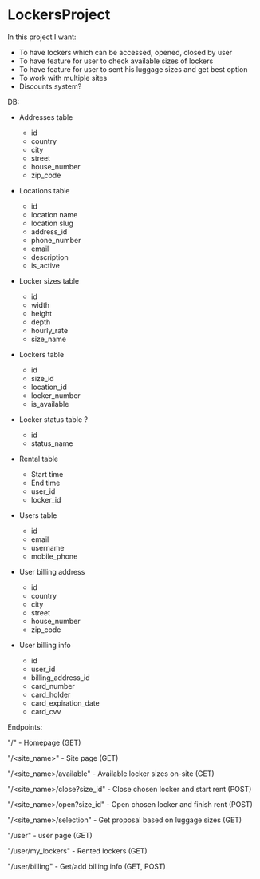 # LockersProject


In this project I want:

- To have lockers which can be accessed, opened, closed by user
- To have feature for user to check available sizes of lockers
- To have feature for user to sent his luggage sizes and get best option
- To work with multiple sites
- Discounts system?

DB:
- Addresses table
    - id
    - country
    - city
    - street
    - house_number
    - zip_code

- Locations table
    - id
    - location name
    - location slug
    - address_id
    - phone_number
    - email
    - description
    - is_active
  
- Locker sizes table
    - id
    - width
    - height
    - depth
    - hourly_rate
    - size_name
  
- Lockers table
    - id
    - size_id
    - location_id
    - locker_number
    - is_available

- Locker status table ?
    - id
    - status_name

- Rental table
    - Start time
    - End time
    - user_id
    - locker_id


- Users table
    - id
    - email
    - username
    - mobile_phone
- User billing address
    - id
    - country
    - city
    - street
    - house_number
    - zip_code
- User billing info
    - id
    - user_id
    - billing_address_id
    - card_number
    - card_holder
    - card_expiration_date
    - card_cvv


Endpoints:

"/" - Homepage (GET)

"/<site_name>" - Site page (GET)

"/<site_name>/available" - Available locker sizes on-site (GET)

"/<site_name>/close?size_id" - Close chosen locker and start rent (POST)

"/<site_name>/open?size_id" - Open chosen locker and finish rent (POST)

"/<site_name>/selection" - Get proposal based on luggage sizes (GET)

"/user" - user page (GET)

"/user/my_lockers" - Rented lockers (GET)

"/user/billing" - Get/add billing info (GET, POST)